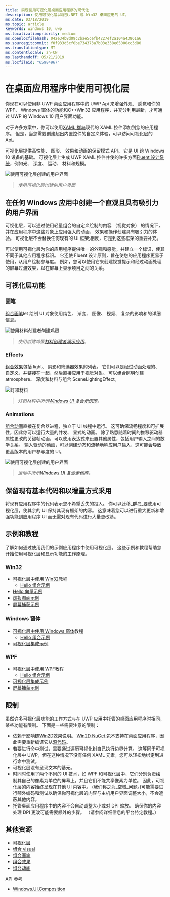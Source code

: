 ```yaml
---
title: 实现使用可视化层桌面应用程序的现代化
description: 使用可视化层以增强.NET 或 Win32 桌面应用的 UI。
ms.date: 03/18/2019
ms.topic: article
keywords: windows 10, uwp
ms.localizationpriority: medium
ms.openlocfilehash: 042e34b8d09c2bae5cefb4227ef2a104a43861a6
ms.sourcegitcommit: f0f933d5cf0be734373a7b03e338e65000cc3d80
ms.translationtype: MT
ms.contentlocale: zh-CN
ms.lasthandoff: 05/21/2019
ms.locfileid: "65984967"
---
```

# <a name="using-the-visual-layer-in-desktop-apps"></a>在桌面应用程序中使用可视化层

你现在可以使用非 UWP 桌面应用程序中的 UWP Api 来增强外观、 感觉和你的 WPF、 Windows 窗体的功能和C++Win32 应用程序，并充分利用最新，才可通过 UWP 的 Windows 10 用户界面功能。

对于许多方案中，你可以使用[XAML 群岛](xaml-islands.md)现代的 XAML 控件添加到您的应用程序。 但是，当您需要创建超出内置控件的自定义体验，可以访问可视化层的 Api。

可视化层提供高性能、 图形、 效果和动画的保留模式 API。 它是 UI 跨 Windows 10 设备的基础。 可视化层上生成 UWP XAML 控件并使的许多方面[Fluent 设计系统](/windows/uwp/design/fluent-design-system/index)，例如光、 深度、 运动、 材料和规模。

![使用可视化层创建的用户界面](images/visual-layer-interop/pull-to-animate.gif)

> _使用可视化层创建的用户界面_

## <a name="create-a-visually-engaging-user-interface-in-any-windows-app"></a>在任何 Windows 应用中创建一个直观且具有吸引力的用户界面

可视化层，可以通过使用轻量组合的自定义绘制的内容 （视觉对象） 的情况下，并在应用程序中这些对象上应用强大的动画、 效果和操作创建具有吸引力的体验。 可视化层不会替换任何现有的 UI 框架;相反，它是到这些框架的重要补充。

可以使用可视化层为你的应用程序提供唯一的外观和感觉，并建立一个标识，使其不同于其他应用程序标识。 它还使 Fluent 设计原则，旨在使您的应用程序更易于使用，从用户绘制参与度。 例如，您可以使用它来创建视觉提示和经过动画处理的屏幕过渡效果，以在屏幕上显示项目之间的关系。

## <a name="visual-layer-features"></a>可视化层功能

### <a name="brushes"></a>画笔

[组合画笔](/windows/uwp/composition/composition-brushes)let 绘制 UI 对象使用纯色、 渐变、 图像、 视频、 复杂的影响和的详细信息。

![使用材料创建者创建鸡蛋](images/visual-layer-interop/egg.gif)

> _使用创建鸡蛋[材料创建者演示应用](https://github.com/Microsoft/WindowsCompositionSamples/tree/master/Demos/MaterialCreator)。_

### <a name="effects"></a>Effects

[组合效果](/windows/uwp/composition/composition-effects)包括 light、 阴影和筛选器效果的列表。 它们可以是经过动画处理的、 自定义，并链接在一起，然后直接应用于视觉对象。 可以组合照明创建 atmosphere、 深度和材料与组合 SceneLightingEffect。

![灯和材料](images/visual-layer-interop/light-interop.gif)

> _灯和材料中所示[Windows UI 复合示例库](https://github.com/Microsoft/WindowsCompositionSamples/tree/master/SampleGallery)。_

### <a name="animations"></a>Animations

[组合动画](/windows/uwp/composition/composition-animation)直接在复合器进程，独立于 UI 线程中运行。 这可确保流畅程度和可扩展性，因此你可以运行大量的并发、 显式的动画。 除了熟悉随着时间的推移驱动器属性更改的关键帧动画，可以使用表达式来设置其他属性，包括用户输入之间的数学关系。 输入驱动的动画，可以创建动态和流畅地响应用户输入，这可能会导致更高版本的用户参与度的 UI。

![使用可视化层创建的用户界面](images/visual-layer-interop/swipe-scroller.gif)

> _运动中所示[Windows UI 复合示例库](https://github.com/Microsoft/WindowsCompositionSamples/tree/master/SampleGallery)。_

## <a name="keep-your-existing-codebase-and-adopt-incrementally"></a>保留现有基本代码和以增量方式采用

将现有应用程序中的代码表示您不希望丢失的投入。 你可以迁移_群岛_要使用可视化层，使其余的 UI 保持其现有框架的内容。 这意味着您可以进行重大更新和增强功能到应用程序 UI 而无需对现有代码进行大量更改基。

## <a name="samples-and-tutorials"></a>示例和教程

了解如何通过使用我们的示例应用程序中使用可视化层。 这些示例和教程帮助您开始使用可视化层和显示功能的工作原理。

### <a name="win32"></a>Win32

- [可视化层中使用 Win32](using-the-visual-layer-with-win32.md)教程
  - [Hello 组合示例](https://github.com/Microsoft/Windows.UI.Composition-Win32-Samples/tree/master/cpp/HelloComposition)
- [Hello 向量示例](https://github.com/Microsoft/Windows.UI.Composition-Win32-Samples/tree/master/cpp/HelloVectors)
- [虚拟图面示例](https://github.com/Microsoft/Windows.UI.Composition-Win32-Samples/tree/master/cpp/VirtualSurfaces)
- [屏幕捕获示例](https://github.com/Microsoft/Windows.UI.Composition-Win32-Samples/tree/master/cpp/ScreenCaptureforHWND)

### <a name="windows-forms"></a>Windows 窗体

- [可视化层中使用 Windows 窗体](using-the-visual-layer-with-windows-forms.md)教程
  - [Hello 组合示例](https://github.com/Microsoft/Windows.UI.Composition-Win32-Samples/tree/master/dotnet/WinForms/HelloComposition)
- [可视化层集成示例](https://github.com/Microsoft/Windows.UI.Composition-Win32-Samples/tree/master/dotnet/WinForms/VisualLayerIntegration)

### <a name="wpf"></a>WPF

- [可视化层中使用 WPF](using-the-visual-layer-with-wpf.md)教程
  - [Hello 组合示例](https://github.com/Microsoft/Windows.UI.Composition-Win32-Samples/tree/master/dotnet/WPF/HelloComposition)
- [可视化层集成示例](https://github.com/Microsoft/Windows.UI.Composition-Win32-Samples/tree/master/dotnet/WPF/VisualLayerIntegration)
- [屏幕捕获示例](https://github.com/Microsoft/Windows.UI.Composition-Win32-Samples/tree/master/dotnet/WPF/ScreenCapture)

## <a name="limitations"></a>限制

虽然许多可视化层功能的工作方式与在 UWP 应用中托管的桌面应用程序时相同，某些功能有限制。 下面是一些需要注意的限制：

- 依赖于影响链[Win2D](http://microsoft.github.io/Win2D/html/Introduction.htm)效果说明。 [Win2D NuGet 包](https://www.nuget.org/packages/Win2D.uwp)不支持在桌面应用程序，因此需要重新编译它从[源代码](https://github.com/Microsoft/Win2D)。
- 若要进行命中测试，需要通过遍历可视化树自己执行边界计算。 这等同于可视化层中 UWP，但在这种情况下没有任何 XAML 元素，您可以轻松地绑定到进行命中测试。
- 可视化层没有呈现文本的基元。
- 时同时使用了两个不同的 UI 技术，如 WPF 和可视化层中，它们分别负责绘制其自己的像素为单位的屏幕上，并且它们不能共享像素为单位。 因此，可视化层的内容始终呈现在其他 UI 内容中。 (我们称之为_空域_问题。)可能需要进行额外编码和测试以确保你可视化层的内容与主机用户界面调整大小，不会遮蔽其他内容。
- 托管桌面应用程序中的内容不会自动调整大小或对 DPI 缩放。 确保你的内容处理 DPI 更改可能需要额外的步骤。 （请参阅详细信息的平台特定教程。）

## <a name="additional-resources"></a>其他资源

- [可视化层](/windows/uwp/composition/visual-layer)
- [组合 visual](/windows/uwp/composition/composition-visual-tree)
- [组合画笔](/windows/uwp/composition/composition-brushes)
- [组合效果](/windows/uwp/composition/composition-effects)
- [组合动画](/windows/uwp/composition/composition-animation)

API 参考

- [Windows.UI.Composition](/uwp/api/Windows.UI.Composition)